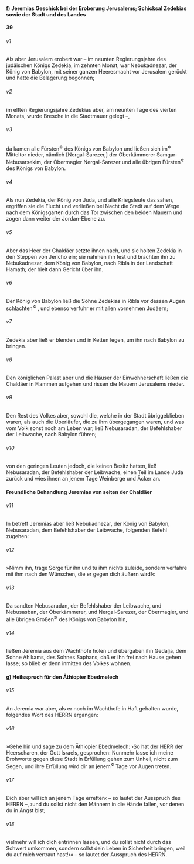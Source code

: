 #### f) Jeremias Geschick bei der Eroberung Jerusalems; Schicksal Zedekias sowie der Stadt und des Landes

__39__

###### v1
Als aber Jerusalem erobert war – im neunten Regierungsjahre des judäischen Königs Zedekia, im zehnten Monat, war Nebukadnezar, der König von Babylon, mit seiner ganzen Heeresmacht vor Jerusalem gerückt und hatte die Belagerung begonnen;

###### v2
im elften Regierungsjahre Zedekias aber, am neunten Tage des vierten Monats, wurde Bresche in die Stadtmauer gelegt –,

###### v3
da kamen alle Fürsten<sup title="oder: Heerführer">&#x2732;</sup>
 des Königs von Babylon und ließen sich im<sup title="oder: am">&#x2732;</sup>
 Mitteltor nieder, nämlich [Nergal-Sarezer,] der Oberkämmerer Samgar-Nebusarsekim, der Obermagier Nergal-Sarezer und alle übrigen Fürsten<sup title="oder: Heerführer">&#x2732;</sup>
 des Königs von Babylon.

###### v4
Als nun Zedekia, der König von Juda, und alle Kriegsleute das sahen, ergriffen sie die Flucht und verließen bei Nacht die Stadt auf dem Wege nach dem Königsgarten durch das Tor zwischen den beiden Mauern und zogen dann weiter der Jordan-Ebene zu.

###### v5
Aber das Heer der Chaldäer setzte ihnen nach, und sie holten Zedekia in den Steppen von Jericho ein; sie nahmen ihn fest und brachten ihn zu Nebukadnezar, dem König von Babylon, nach Ribla in der Landschaft Hamath; der hielt dann Gericht über ihn.

###### v6
Der König von Babylon ließ die Söhne Zedekias in Ribla vor dessen Augen schlachten<sup title="= grausam hinrichten">&#x2732;</sup>
, und ebenso verfuhr er mit allen vornehmen Judäern;

###### v7
Zedekia aber ließ er blenden und in Ketten legen, um ihn nach Babylon zu bringen.

###### v8
Den königlichen Palast aber und die Häuser der Einwohnerschaft ließen die Chaldäer in Flammen aufgehen und rissen die Mauern Jerusalems nieder.

###### v9
Den Rest des Volkes aber, sowohl die, welche in der Stadt übriggeblieben waren, als auch die Überläufer, die zu ihm übergegangen waren, und was vom Volk sonst noch am Leben war, ließ Nebusaradan, der Befehlshaber der Leibwache, nach Babylon führen;

###### v10
von den geringen Leuten jedoch, die keinen Besitz hatten, ließ Nebusaradan, der Befehlshaber der Leibwache, einen Teil im Lande Juda zurück und wies ihnen an jenem Tage Weinberge und Äcker an.

#### Freundliche Behandlung Jeremias von seiten der Chaldäer


###### v11
In betreff Jeremias aber ließ Nebukadnezar, der König von Babylon, Nebusaradan, dem Befehlshaber der Leibwache, folgenden Befehl zugehen:

###### v12
»Nimm ihn, trage Sorge für ihn und tu ihm nichts zuleide, sondern verfahre mit ihm nach den Wünschen, die er gegen dich äußern wird!«

###### v13
Da sandten Nebusaradan, der Befehlshaber der Leibwache, und Nebusasban, der Oberkämmerer, und Nergal-Sarezer, der Obermagier, und alle übrigen Großen<sup title="oder: Obersten">&#x2732;</sup>
 des Königs von Babylon hin,

###### v14
ließen Jeremia aus dem Wachthofe holen und übergaben ihn Gedalja, dem Sohne Ahikams, des Sohnes Saphans, daß er ihn frei nach Hause gehen lasse; so blieb er denn inmitten des Volkes wohnen.

#### g) Heilsspruch für den Äthiopier Ebedmelech


###### v15
An Jeremia war aber, als er noch im Wachthofe in Haft gehalten wurde, folgendes Wort des HERRN ergangen:

###### v16
»Gehe hin und sage zu dem Äthiopier Ebedmelech: ›So hat der HERR der Heerscharen, der Gott Israels, gesprochen: Nunmehr lasse ich meine Drohworte gegen diese Stadt in Erfüllung gehen zum Unheil, nicht zum Segen, und ihre Erfüllung wird dir an jenem<sup title="= dem betreffenden">&#x2732;</sup>
 Tage vor Augen treten.

###### v17
Dich aber will ich an jenem Tage erretten‹ – so lautet der Ausspruch des HERRN –, ›und du sollst nicht den Männern in die Hände fallen, vor denen du in Angst bist;

###### v18
vielmehr will ich dich entrinnen lassen, und du sollst nicht durch das Schwert umkommen, sondern sollst dein Leben in Sicherheit bringen, weil du auf mich vertraut hast!‹« – so lautet der Ausspruch des HERRN.